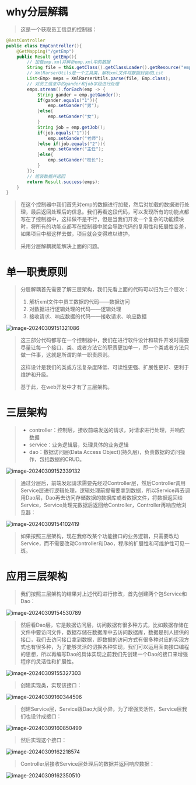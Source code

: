 # why分层解耦

> 这是一个获取员工信息的控制器：

```java
@RestController
public class EmpController(){
    @GetMapping("/getEmp")
    public Result getEmp(){
        // 加载emp.xml并解析emp.xml中的数据
        String file = this.getClass().getClassLoader().getResource("emp.xml").getFile();
        // XmlRarserUtils是一个工具类，解析xml文件将数据封装成List
        List<Emp> meps = XmlRarserUtils.parse(file, Emp.class);
        // 对员工信息中的gander和job字段进行处理
        emps.stream().forEach(emp -> {
            String gander = emp.getGander();
            if(gander.equals("1")){
                emp.setGander("男");
            }else{
                emp.setGander("女");
            }
            String job = emp.getJob();
            if(job.equals("1")){
                emp.setGander("老师");
            }else if(job.equals("2")){
                emp.setGander("主任");
            }else{
                emp.setGander("校长");
            }
        });
        // 组装数据并返回
        return Result.success(emps);
    }
}
```

> 在这个控制器中我们首先对emp的数据进行加载，然后对加载的数据进行处理，最后返回处理后的信息。我们再看这段代码，可以发现所有的功能点都写在了控制器中，这样做不是不行，但是当我们开发一个复杂的功能模块时，将所有的功能点都写在控制器中就会导致代码的复用性和拓展性变差，如果项目中都这样去做，项目就会变得难以维护。
>
> 采用分层解耦就能解决上面的问题。



# 单一职责原则

> 分层解耦首先需要了解三层架构，我们先看上面的代码可以归为三个层次：
>
> 1. 解析xml文件中员工数据的代码——数据访问
> 2. 对数据进行逻辑处理的代码——逻辑处理
> 3. 接收请求、响应数据的代码——接收请求、响应数据

![image-20240309151321086](assets/image-20240309151321086.png)

> 这三部分代码都写在一个控制器中，我们在进行软件设计和软件开发时需要尽量让每一个接口、类、或者方法它的职责更加单一，即一个类或者方法只做一件事，这就是所谓的单一职责原则。
>
> 这样设计是我们的类或方法复杂度降低、可读性更强、扩展性更好、更利于维护和升级。
>
> 基于此，在web开发中才有了三层架构。



# 三层架构

> - controller：控制层，接收前端发送的请求，对请求进行处理，并响应数据
> - service：业务逻辑层，处理具体的业务逻辑
> - dao：数据访问层(Data Access Object)(持久层)，负责数据的访问操作，包括数据的CRUD。

![image-20240309152339132](assets/image-20240309152339132.png)

> 通过分层后，前端发起请求需要先经过Controller层，然后Controller调用Service层进行逻辑处理，逻辑处理前提需要拿到数据，所以Service再去调用Dao层，Dao再去访问存储数据的数据库或者数据文件，将数据返回给Service，Service处理完数据后返回给Controller，Controller再响应给浏览器：

![image-20240309154102419](assets/image-20240309154102419.png)

> 如果按照三层架构，现在我修改某个功能接口的业务逻辑，只需要改动Service，而不需要改动Controller和Dao，程序的扩展性和可维护性可见一斑。



# 应用三层架构

> 我们按照三层架构的结果对上述代码进行修改，首先创建两个包Service和Dao：

![image-20240309154530789](assets/image-20240309154530789.png)

> 然后看Dao层，它是数据访问层，访问数据有很多种方式，比如数据存储在文件中要访问文件，数据存储在数据库中去访问数据库，数据是别人提供的接口，我们去访问接口拿到数据，即数据的访问方式有很多种对应的实现方式也有很多种，为了能够灵活的切换各种实现，我们可以运用面向接口编程的思想，所以再编写Dao的具体实现之前我们先创建一个Dao的接口来增强程序的灵活性和扩展性。

![image-20240309155327303](assets/image-20240309155327303.png)

> 创建实现类，实现该接口：

![image-20240309160344506](assets/image-20240309160344506.png)

> 创建Service层，Service跟Dao大同小异，为了增强灵活性，Service层我们也设计成接口：

![image-20240309160850499](assets/image-20240309160850499.png)

> 然后实现这个接口：

![image-20240309162218574](assets/image-20240309162218574.png)

> Controller层接收Service层处理后的数据并返回响应数据：

![image-20240309162350510](assets/image-20240309162350510.png)
